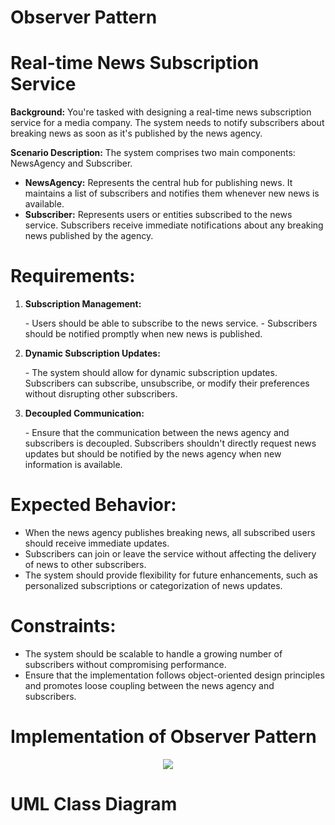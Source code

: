 # Observer Pattern


# Real-time News Subscription Service

**Background:** You're tasked with designing a real-time news subscription service for a media company. The system needs to notify subscribers about breaking news as soon as it's published by the news agency. <br>

**Scenario Description:** The system comprises two main components: NewsAgency and Subscriber.

- **NewsAgency:** Represents the central hub for publishing news. It maintains a list of subscribers and notifies them whenever new news is available. <br>
- **Subscriber:** Represents users or entities subscribed to the news service. Subscribers receive immediate notifications about any breaking news published by the agency.<br> </ul>

# Requirements:

1. **Subscription Management:**
<ul>
- Users should be able to subscribe to the news service.
- Subscribers should be notified promptly when new news is published. </ul>

2. **Dynamic Subscription Updates:**
<ul>
- The system should allow for dynamic subscription updates. Subscribers can subscribe, unsubscribe, or modify their preferences without disrupting other subscribers.
</ul>

3. **Decoupled Communication:**
<ul>
- Ensure that the communication between the news agency and subscribers is decoupled. Subscribers shouldn't directly request news updates but should be notified by the news agency when new information is available.  </ul>

# Expected Behavior:
- When the news agency publishes breaking news, all subscribed users should receive immediate updates.
- Subscribers can join or leave the service without affecting the delivery of news to other subscribers.
- The system should provide flexibility for future enhancements, such as personalized subscriptions or categorization of news updates.

# Constraints:
- The system should be scalable to handle a growing number of subscribers without compromising performance.
- Ensure that the implementation follows object-oriented design principles and promotes loose coupling between the news agency and subscribers.

# Implementation of Observer Pattern

<p align="center">
  <img src="https://github.com/SG-Hangaan/Observer-pattern/assets/127215110/828f513d-94dd-42b4-b645-a683c7b6d305"/>
</p>



# UML Class Diagram
